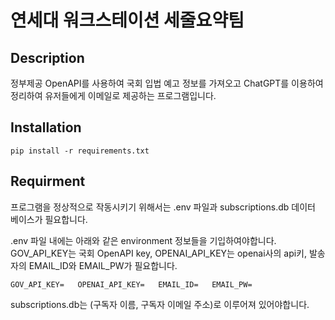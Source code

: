 # 연세대 워크스테이션 세줄요약팀

## Description
정부제공 OpenAPI를 사용하여 국회 입법 예고 정보를 가져오고 ChatGPT를 이용하여 정리하여 유저들에게
이메일로 제공하는 프로그램입니다. 

## Installation
`pip install -r requirements.txt`

## Requirment
프로그램을 정상적으로 작동시키기 위해서는 .env 파일과 subscriptions.db 데이터 베이스가 필요합니다.  
  
.env 파일 내에는 아래와 같은 environment 정보들을 기입하여야합니다.  
GOV_API_KEY는 국회 OpenAPI key, OPENAI_API_KEY는 openai사의 api키, 발송자의 EMAIL_ID와 EMAIL_PW가 필요합니다.  

`
GOV_API_KEY=  
OPENAI_API_KEY=  
EMAIL_ID=  
EMAIL_PW=  
`

subscriptions.db는 (구독자 이름, 구독자 이메일 주소)로 이루어져 있어야합니다.  